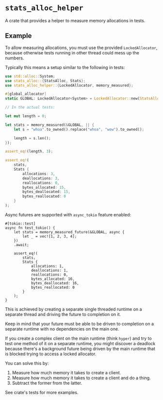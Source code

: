 # `stats_alloc_helper`

A crate that provides a helper to measure memory allocations in tests.

## Example

To allow measuring allocations, you must use the provided `LockedAllocator`,
because otherwise tests running in other thread could mess up the numbers.

Typically this means a setup similar to the following in tests:


```rust
use std::alloc::System;
use stats_alloc::{StatsAlloc, Stats};
use stats_alloc_helper::{LockedAllocator, memory_measured};

#[global_allocator]
static GLOBAL: LockedAllocator<System> = LockedAllocator::new(StatsAlloc::system());

// In the actual tests:

let mut length = 0;

let stats = memory_measured(&GLOBAL, || {
    let s = "whoa".to_owned().replace("whoa", "wow").to_owned();

    length = s.len();
});

assert_eq!(length, 3);

assert_eq!(
    stats,
    Stats {
        allocations: 3,
        deallocations: 3,
        reallocations: 0,
        bytes_allocated: 15,
        bytes_deallocated: 15,
        bytes_reallocated: 0
    }
);
```

Async futures are supported with `async_tokio` feature enabled:

```rust,ignore
#[tokio::test]
async fn test_tokio() {
    let stats = memory_measured_future(&GLOBAL, async {
        let _ = vec![1, 2, 3, 4];
    })
    .await;

    assert_eq!(
        stats,
        Stats {
            allocations: 1,
            deallocations: 1,
            reallocations: 0,
            bytes_allocated: 16,
            bytes_deallocated: 16,
            bytes_reallocated: 0
        }
    );
}
```

This is achieved by creating a separate single threaded runtime
on a separate thread and driving the future to completion on it.

<div class="warning">
<!-- the next empty line is necessary for docs.rs -->

Keep in mind that your future must be able to be driven to completion on a
separate runtime with no dependencies on the main one.

If you create a complex client on the main runtime (think `hyper`) and try
to test one method of it on a separate runtime, you might discover a deadlock
because there's a background future being driven by the main runtime that
is blocked trying to access a locked allocator.

You can solve this by:

1. Measure how much memory it takes to create a client.
2. Measure how much memory it takes to create a client and do a thing.
3. Subtract the former from the latter.
</div>

See crate's tests for more examples.
